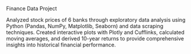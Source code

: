 Finance Data Project

Analyzed stock prices of 6 banks through exploratory data analysis using Python (Pandas, NumPy, Matplotlib, Seaborn) and data scraping techniques. 
Created interactive plots with Plotly and Cufflinks, 
calculated moving averages, and derived 10-year returns to provide comprehensive insights into historical financial performance.
